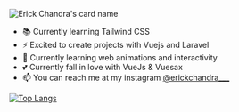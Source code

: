 ![Erick Chandra's card name](https://cardivo.vercel.app/api?name=Erick%20Chandra&description=Having%20fun%20with%20infinite%20curiousity&image=https://avatars.githubusercontent.com/u/58076160?v=4&backgroundColor=%23ecf0f1&instagram=erickchandra___&linkedin=Erick%20Chandra&github=erickchann&pattern=Hideout&colorPattern=%23eaeaea)

- 📚 Currently learning Tailwind CSS
- ⚡ Excited to create projects with Vuejs and Laravel
- 🧠 Currently learning web animations and interactivity
- 💕 Currently fall in love with VueJs & Vuesax
- 📫 You can reach me at my instagram [@erickchandra___](https://instagram.com/erickchandra___)

[![Top Langs](https://github-readme-stats.vercel.app/api/top-langs/?username=erickchann&langs_count=10)](https://github.com/erickchann/erickchann)
